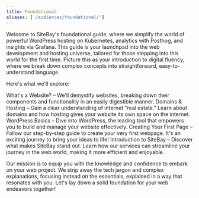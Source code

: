 ```yaml
---
title: Foundational
aliases: ['/audiences/foundational/']
---
```


Welcome to SiteBay's foundational guide, where we simplify the world of powerful WordPress hosting on Kubernetes, analytics with Posthog, and insights via Grafana. This guide is your launchpad into the web development and hosting universe, tailored for those stepping into this world for the first time. Picture this as your introduction to digital fluency, where we break down complex concepts into straightforward, easy-to-understand language.

Here's what we'll explore:

What's a Website? – We'll demystify websites, breaking down their components and functionality in an easily digestible manner.
Domains & Hosting – Gain a clear understanding of internet "real estate." Learn about domains and how hosting gives your website its own space on the internet.
WordPress Basics – Dive into WordPress, the leading tool that empowers you to build and manage your website effectively.
Creating Your First Page – Follow our step-by-step guide to create your very first webpage. It's an exciting journey to bring your ideas to life!
Introduction to SiteBay – Discover what makes SiteBay stand out. Learn how our services can streamline your journey in the web world, making it more efficient and enjoyable.

Our mission is to equip you with the knowledge and confidence to embark on your web project. We strip away the tech jargon and complex explanations, focusing instead on the essentials, explained in a way that resonates with you. Let's lay down a solid foundation for your web endeavors together!